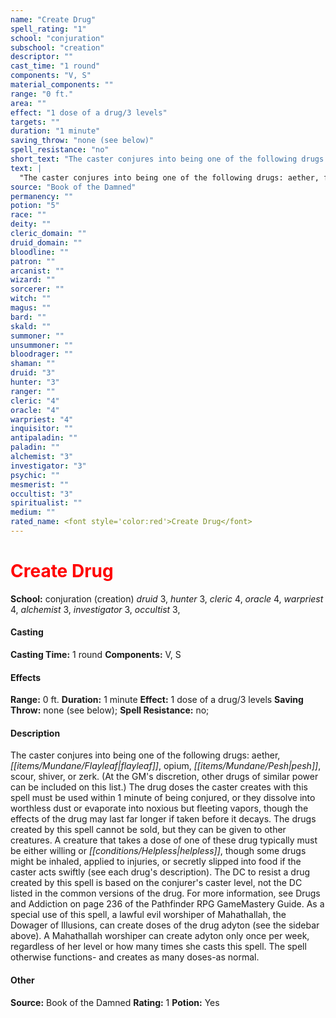 ```yaml
---
name: "Create Drug"
spell_rating: "1"
school: "conjuration"
subschool: "creation"
descriptor: ""
cast_time: "1 round"
components: "V, S"
material_components: ""
range: "0 ft."
area: ""
effect: "1 dose of a drug/3 levels"
targets: ""
duration: "1 minute"
saving_throw: "none (see below)"
spell_resistance: "no"
short_text: "The caster conjures into being one of the following drugs: aether, flayleaf, opi"
text: |
  "The caster conjures into being one of the following drugs: aether, flayleaf, opium, pesh, scour, shiver, or zerk. (At the GM's discretion, other drugs of similar power can be included on this list.) The drug doses the caster creates with this spell must be used within 1 minute of being conjured, or they dissolve into worthless dust or evaporate into noxious but fleeting vapors, though the effects of the drug may last far longer if taken before it decays. The drugs created by this spell cannot be sold, but they can be given to other creatures. A creature that takes a dose of one of these drug typically must be either willing or helpless, though some drugs might be inhaled, applied to injuries, or secretly slipped into food if the caster acts swiftly (see each drug's description). The DC to resist a drug created by this spell is based on the conjurer's caster level, not the DC listed in the common versions of the drug. For more information, see Drugs and Addiction on page 236 of the _Pathfinder RPG GameMastery Guide_. As a special use of this spell, a lawful evil worshiper of Mahathallah, the Dowager of Illusions, can create doses of the drug adyton (see the sidebar above). A Mahathallah worshiper can create adyton only once per week, regardless of her level or how many times she casts this spell. The spell otherwise functions- and creates as many doses-as normal."
source: "Book of the Damned"
permanency: ""
potion: "5"
race: ""
deity: ""
cleric_domain: ""
druid_domain: ""
bloodline: ""
patron: ""
arcanist: ""
wizard: ""
sorcerer: ""
witch: ""
magus: ""
bard: ""
skald: ""
summoner: ""
unsummoner: ""
bloodrager: ""
shaman: ""
druid: "3"
hunter: "3"
ranger: ""
cleric: "4"
oracle: "4"
warpriest: "4"
inquisitor: ""
antipaladin: ""
paladin: ""
alchemist: "3"
investigator: "3"
psychic: ""
mesmerist: ""
occultist: "3"
spiritualist: ""
medium: ""
rated_name: <font style='color:red'>Create Drug</font>
---
```


# <font style='color:red'>Create Drug</font> 
**School:** conjuration (creation) 
_druid_ 3, _hunter_ 3, _cleric_ 4, _oracle_ 4, _warpriest_ 4, _alchemist_ 3, _investigator_ 3, _occultist_ 3, 
#### Casting
**Casting Time:** 1 round
 **Components:** V, S 
 #### Effects
**Range:** 0 ft.
**Duration:** 1 minute
**Effect:** 1 dose of a drug/3 levels
**Saving Throw:** none (see below); **Spell Resistance:** no; 
 #### Description
The caster conjures into being one of the following drugs: aether, _[[items/Mundane/Flayleaf|flayleaf]]_, opium, _[[items/Mundane/Pesh|pesh]]_, scour, shiver, or zerk. (At the GM's discretion, other drugs of similar power can be included on this list.) The drug doses the caster creates with this spell must be used within 1 minute of being conjured, or they dissolve into worthless dust or evaporate into noxious but fleeting vapors, though the effects of the drug may last far longer if taken before it decays. The drugs created by this spell cannot be sold, but they can be given to other creatures. A creature that takes a dose of one of these drug typically must be either willing or _[[conditions/Helpless|helpless]]_, though some drugs might be inhaled, applied to injuries, or secretly slipped into food if the caster acts swiftly (see each drug's description). The DC to resist a drug created by this spell is based on the conjurer's caster level, not the DC listed in the common versions of the drug. For more information, see Drugs and Addiction on page 236 of the Pathfinder RPG GameMastery Guide. As a special use of this spell, a lawful evil worshiper of Mahathallah, the Dowager of Illusions, can create doses of the drug adyton (see the sidebar above). A Mahathallah worshiper can create adyton only once per week, regardless of her level or how many times she casts this spell. The spell otherwise functions- and creates as many doses-as normal.

 #### Other
**Source:** Book of the Damned
**Rating:** 1
**Potion:** Yes
